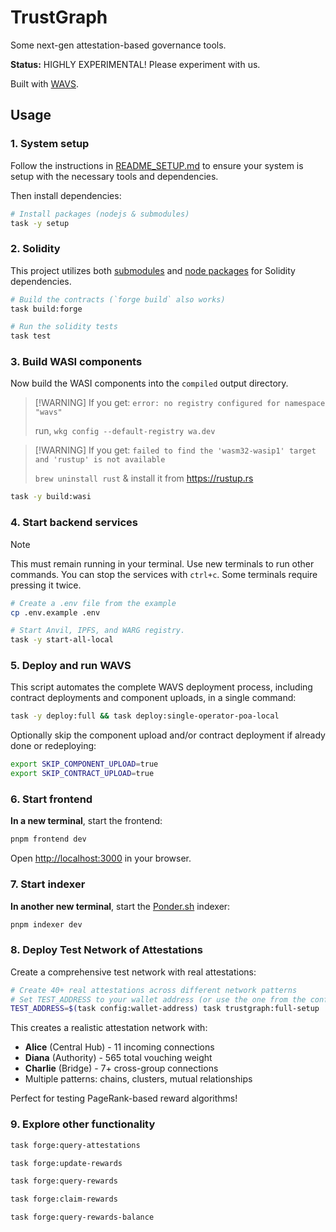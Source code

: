 # TrustGraph

Some next-gen attestation-based governance tools.

**Status:** HIGHLY EXPERIMENTAL! Please experiment with us.

Built with [WAVS](https://wavs.xyz).

## Usage

### 1. System setup

Follow the instructions in [README_SETUP.md](./README_SETUP.md) to ensure your system is setup with the necessary tools and dependencies.

Then install dependencies:

```bash
# Install packages (nodejs & submodules)
task -y setup
```

### 2. Solidity

This project utilizes both [submodules](./.gitmodules) and [node packages](./package.json) for Solidity dependencies.

```bash
# Build the contracts (`forge build` also works)
task build:forge

# Run the solidity tests
task test
```

### 3. Build WASI components

Now build the WASI components into the `compiled` output directory.

> \[!WARNING]
> If you get: `error: no registry configured for namespace "wavs"`
>
> run, `wkg config --default-registry wa.dev`

> \[!WARNING]
> If you get: `failed to find the 'wasm32-wasip1' target and 'rustup' is not available`
>
> `brew uninstall rust` & install it from <https://rustup.rs>

```bash
task -y build:wasi
```

### 4. Start backend services

> [!NOTE]
> This must remain running in your terminal. Use new terminals to run other commands. You can stop the services with `ctrl+c`. Some terminals require pressing it twice.

```bash docci-background docci-delay-after=5
# Create a .env file from the example
cp .env.example .env

# Start Anvil, IPFS, and WARG registry.
task -y start-all-local
```

### 5. Deploy and run WAVS

This script automates the complete WAVS deployment process, including contract deployments and component uploads, in a single command:

```bash
task -y deploy:full && task deploy:single-operator-poa-local
```

Optionally skip the component upload and/or contract deployment if already done or redeploying:

```bash docci-ignore
export SKIP_COMPONENT_UPLOAD=true
export SKIP_CONTRACT_UPLOAD=true
```

### 6. Start frontend

**In a new terminal**, start the frontend:

```bash
pnpm frontend dev
```

Open [http://localhost:3000](http://localhost:3000) in your browser.

### 7. Start indexer

**In another new terminal**, start the [Ponder.sh](https://ponder.sh) indexer:

```bash
pnpm indexer dev
```

### 8. Deploy Test Network of Attestations

Create a comprehensive test network with real attestations:

```bash
# Create 40+ real attestations across different network patterns
# Set TEST_ADDRESS to your wallet address (or use the one from the config)
TEST_ADDRESS=$(task config:wallet-address) task trustgraph:full-setup
```

This creates a realistic attestation network with:

- **Alice** (Central Hub) - 11 incoming connections
- **Diana** (Authority) - 565 total vouching weight
- **Charlie** (Bridge) - 7+ cross-group connections
- Multiple patterns: chains, clusters, mutual relationships

Perfect for testing PageRank-based reward algorithms!

### 9. Explore other functionality

```bash
task forge:query-attestations

task forge:update-rewards

task forge:query-rewards

task forge:claim-rewards

task forge:query-rewards-balance
```
